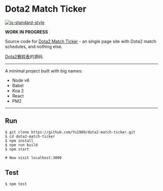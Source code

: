 # Dota2 Match Ticker

[![js-standard-style](https://cdn.rawgit.com/feross/standard/master/badge.svg)](https://github.com/feross/standard)

**WORK IN PROGRESS**

Source code for [Dota2 Match Ticker](https://baidu.com) - an single page site with Dota2 match schedules, and nothing else.

[Dota2赛程表](https://baidu.com)的源码.

-----

A minimal project built with big names:
- Node v6
- Babel
- Koa 2
- React
- PM2

-----

## Run
```
$ git clone https://github.com/Yu1989/dota2-match-ticker.git
$ cd dota2-match-ticker
$ npm install
$ npm run build
$ npm start

# Now visit localhost:3000
```


## Test
```
$ npm test
```
